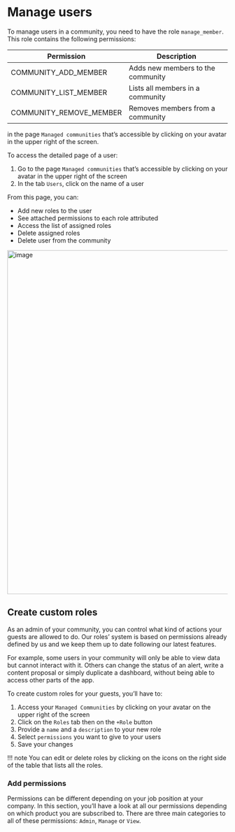 # Manage users

To manage users in a community, you need to have the role `manage_member`. This role contains the following permissions: 

| Permission | Description |
| --- | --- |
| COMMUNITY_ADD_MEMBER | Adds new members to the community |
| COMMUNITY_LIST_MEMBER | Lists all members in a community |
| COMMUNITY_REMOVE_MEMBER | Removes members from a community |

in the page `Managed communities` that’s accessible by clicking on your avatar in the upper right of the screen. 

To access the detailed page of a user:

1. Go to the page `Managed communities` that’s accessible by clicking on your avatar in the upper right of the screen 
2. In the tab `Users`, click on the name of a user

From this page, you can: 

- Add new roles to the user
- See attached permissions to each role attributed
- Access the list of assigned roles
- Delete assigned roles
- Delete user from the community

<img width="787" alt="image" src="https://user-images.githubusercontent.com/101662967/186946653-164d6b71-b075-402c-8013-61046da65931.png">


## Create custom roles

As an admin of your community, you can control what kind of actions your guests are allowed to do. Our roles’ system is based on permissions already defined by us and we keep them up to date following our latest features.

For example, some users in your community will only be able to view data but cannot interact with it. Others can change the status of an alert, write a content proposal or simply duplicate a dashboard, without being able to access other parts of the app.

To create custom roles for your guests, you’ll have to:

1. Access your `Managed Communities` by clicking on your avatar on the upper right of the screen
2. Click on the `Roles` tab then on the `+Role` button
3. Provide a `name` and a `description` to your new role
4. Select `permissions` you want to give to your users
5. Save your changes

!!! note
    You can edit or delete roles by clicking on the icons on the right side of the table that lists all the roles.

### Add permissions

Permissions can be different depending on your job position at your company. In this section, you’ll have a look at all our permissions depending on which product you are subscribed to. There are three main categories to all of these permissions: `Admin`, `Manage` or `View`.
